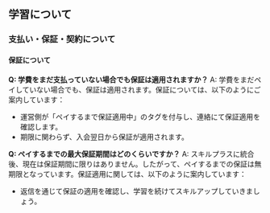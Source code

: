 ## 学習について
### 支払い・保証・契約について
#### 保証について

**Q: 学費をまだ支払っていない場合でも保証は適用されますか？**
A: 学費をまだペイしていない場合でも、保証は適用されます。保証については、以下のようにご案内しています：
- 運営側が「ペイするまで保証適用中」のタグを付与し、連絡にて保証適用を確認します。
- 期限に関わらず、入会翌日から保証が適用されます。

**Q: ペイするまでの最大保証期間はどのくらいですか？**
A: スキルプラスに統合後、現在は保証期間に限りはありません。したがって、ペイするまでの保証は無期限となっています。保証適用に関しては、以下のように案内しています：
- 返信を通じて保証の適用を確認し、学習を続けてスキルアップしていきましょう。
